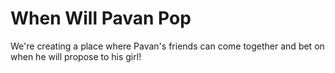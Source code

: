 When Will Pavan Pop
================

We're creating a place where Pavan's friends can come together and bet on when he will propose to his girl!
